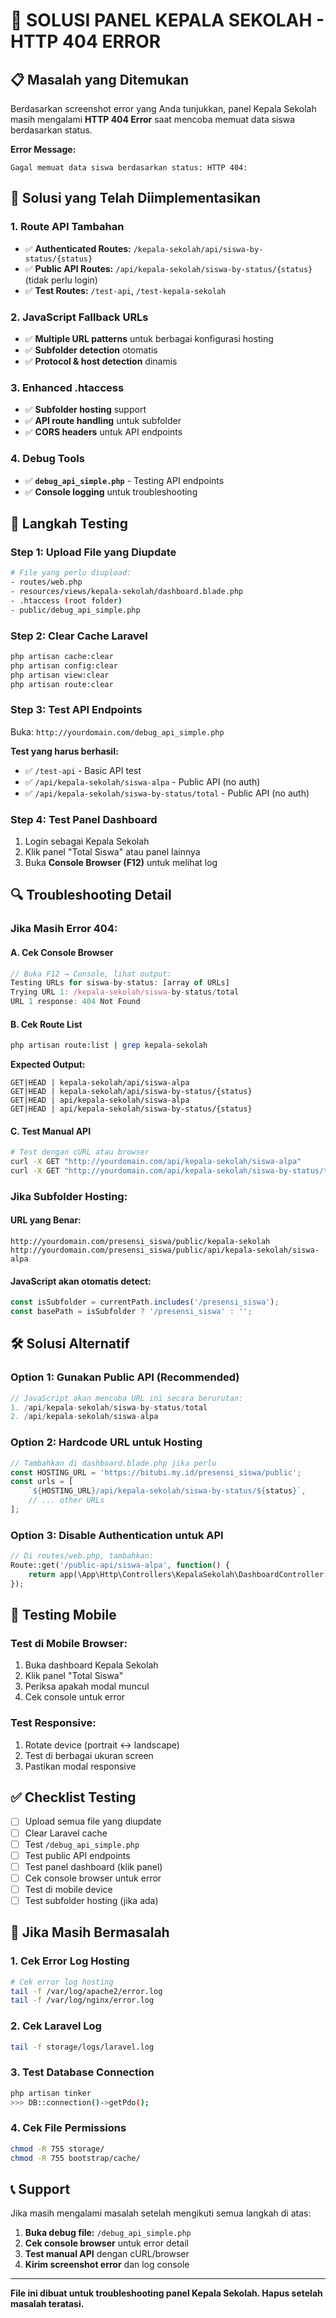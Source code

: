 # 🚨 SOLUSI PANEL KEPALA SEKOLAH - HTTP 404 ERROR

## 📋 Masalah yang Ditemukan

Berdasarkan screenshot error yang Anda tunjukkan, panel Kepala Sekolah masih mengalami **HTTP 404 Error** saat mencoba memuat data siswa berdasarkan status.

**Error Message:**
```
Gagal memuat data siswa berdasarkan status: HTTP 404:
```

## 🔧 Solusi yang Telah Diimplementasikan

### 1. **Route API Tambahan**
- ✅ **Authenticated Routes:** `/kepala-sekolah/api/siswa-by-status/{status}`
- ✅ **Public API Routes:** `/api/kepala-sekolah/siswa-by-status/{status}` (tidak perlu login)
- ✅ **Test Routes:** `/test-api`, `/test-kepala-sekolah`

### 2. **JavaScript Fallback URLs**
- ✅ **Multiple URL patterns** untuk berbagai konfigurasi hosting
- ✅ **Subfolder detection** otomatis
- ✅ **Protocol & host detection** dinamis

### 3. **Enhanced .htaccess**
- ✅ **Subfolder hosting** support
- ✅ **API route handling** untuk subfolder
- ✅ **CORS headers** untuk API endpoints

### 4. **Debug Tools**
- ✅ **`debug_api_simple.php`** - Testing API endpoints
- ✅ **Console logging** untuk troubleshooting

## 🚀 Langkah Testing

### **Step 1: Upload File yang Diupdate**
```bash
# File yang perlu diupload:
- routes/web.php
- resources/views/kepala-sekolah/dashboard.blade.php
- .htaccess (root folder)
- public/debug_api_simple.php
```

### **Step 2: Clear Cache Laravel**
```bash
php artisan cache:clear
php artisan config:clear
php artisan view:clear
php artisan route:clear
```

### **Step 3: Test API Endpoints**
Buka: `http://yourdomain.com/debug_api_simple.php`

**Test yang harus berhasil:**
- ✅ `/test-api` - Basic API test
- ✅ `/api/kepala-sekolah/siswa-alpa` - Public API (no auth)
- ✅ `/api/kepala-sekolah/siswa-by-status/total` - Public API (no auth)

### **Step 4: Test Panel Dashboard**
1. Login sebagai Kepala Sekolah
2. Klik panel "Total Siswa" atau panel lainnya
3. Buka **Console Browser (F12)** untuk melihat log

## 🔍 Troubleshooting Detail

### **Jika Masih Error 404:**

#### **A. Cek Console Browser**
```javascript
// Buka F12 → Console, lihat output:
Testing URLs for siswa-by-status: [array of URLs]
Trying URL 1: /kepala-sekolah/siswa-by-status/total
URL 1 response: 404 Not Found
```

#### **B. Cek Route List**
```bash
php artisan route:list | grep kepala-sekolah
```

**Expected Output:**
```
GET|HEAD | kepala-sekolah/api/siswa-alpa
GET|HEAD | kepala-sekolah/api/siswa-by-status/{status}
GET|HEAD | api/kepala-sekolah/siswa-alpa
GET|HEAD | api/kepala-sekolah/siswa-by-status/{status}
```

#### **C. Test Manual API**
```bash
# Test dengan cURL atau browser
curl -X GET "http://yourdomain.com/api/kepala-sekolah/siswa-alpa"
curl -X GET "http://yourdomain.com/api/kepala-sekolah/siswa-by-status/total"
```

### **Jika Subfolder Hosting:**

#### **URL yang Benar:**
```
http://yourdomain.com/presensi_siswa/public/kepala-sekolah
http://yourdomain.com/presensi_siswa/public/api/kepala-sekolah/siswa-alpa
```

#### **JavaScript akan otomatis detect:**
```javascript
const isSubfolder = currentPath.includes('/presensi_siswa');
const basePath = isSubfolder ? '/presensi_siswa' : '';
```

## 🛠️ Solusi Alternatif

### **Option 1: Gunakan Public API (Recommended)**
```javascript
// JavaScript akan mencoba URL ini secara berurutan:
1. /api/kepala-sekolah/siswa-by-status/total
2. /api/kepala-sekolah/siswa-alpa
```

### **Option 2: Hardcode URL untuk Hosting**
```javascript
// Tambahkan di dashboard.blade.php jika perlu
const HOSTING_URL = 'https://bitubi.my.id/presensi_siswa/public';
const urls = [
    `${HOSTING_URL}/api/kepala-sekolah/siswa-by-status/${status}`,
    // ... other URLs
];
```

### **Option 3: Disable Authentication untuk API**
```php
// Di routes/web.php, tambahkan:
Route::get('/public-api/siswa-alpa', function() {
    return app(\App\Http\Controllers\KepalaSekolah\DashboardController::class)->getSiswaAlpa();
});
```

## 📱 Testing Mobile

### **Test di Mobile Browser:**
1. Buka dashboard Kepala Sekolah
2. Klik panel "Total Siswa"
3. Periksa apakah modal muncul
4. Cek console untuk error

### **Test Responsive:**
1. Rotate device (portrait ↔ landscape)
2. Test di berbagai ukuran screen
3. Pastikan modal responsive

## ✅ Checklist Testing

- [ ] Upload semua file yang diupdate
- [ ] Clear Laravel cache
- [ ] Test `/debug_api_simple.php`
- [ ] Test public API endpoints
- [ ] Test panel dashboard (klik panel)
- [ ] Cek console browser untuk error
- [ ] Test di mobile device
- [ ] Test subfolder hosting (jika ada)

## 🚨 Jika Masih Bermasalah

### **1. Cek Error Log Hosting**
```bash
# Cek error log hosting
tail -f /var/log/apache2/error.log
tail -f /var/log/nginx/error.log
```

### **2. Cek Laravel Log**
```bash
tail -f storage/logs/laravel.log
```

### **3. Test Database Connection**
```bash
php artisan tinker
>>> DB::connection()->getPdo();
```

### **4. Cek File Permissions**
```bash
chmod -R 755 storage/
chmod -R 755 bootstrap/cache/
```

## 📞 Support

Jika masih mengalami masalah setelah mengikuti semua langkah di atas:

1. **Buka debug file:** `/debug_api_simple.php`
2. **Cek console browser** untuk error detail
3. **Test manual API** dengan cURL/browser
4. **Kirim screenshot error** dan log console

---

**File ini dibuat untuk troubleshooting panel Kepala Sekolah. Hapus setelah masalah teratasi.**
